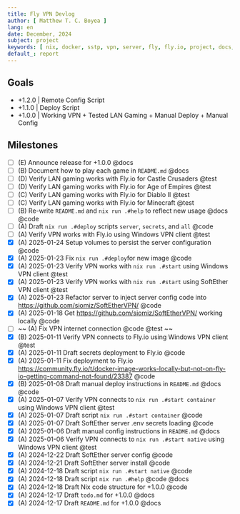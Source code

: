 ```yaml
---
title: Fly VPN Devlog
author: [ Matthew T. C. Boyea ]
lang: en
date: December, 2024
subject: project
keywords: [ nix, docker, sstp, vpn, server, fly, fly.io, project, docs, code, test, history, log ]
default_: report
---
```


## Goals

- +1.2.0 | Remote Config Script
- +1.1.0 | Deploy Script
- +1.0.0 | Working VPN + Tested LAN Gaming + Manual Deploy + Manual Config

## Milestones

- [ ] (E) Announce release for +1.0.0 @docs
- [ ] (B) Document how to play each game in `README.md` @docs
- [ ] (D) Verify LAN gaming works with Fly.io for Castle Crusaders @test
- [ ] (D) Verify LAN gaming works with Fly.io for Age of Empires @test
- [ ] (C) Verify LAN gaming works with Fly.io for Diablo II @test
- [ ] (C) Verify LAN gaming works with Fly.io for Minecraft @test
- [ ] (B) Re-write `README.md` and `nix run .#help` to reflect new usage @docs @code
- [ ] (A) Draft `nix run .#deploy` scripts `server`, `secrets`, and `all` @code
- [ ] (A) Verify VPN works with Fly.io using Windows VPN client @test
- [x] (A) 2025-01-24 Setup volumes to persist the server configuration @code
- [x] (A) 2025-01-23 Fix `nix run .#deploy`for new image @code
- [x] (A) 2025-01-23 Verify VPN works with `nix run .#start` using Windows VPN client @test
- [x] (A) 2025-01-23 Verify VPN works with `nix run .#start` using SoftEther VPN client @test
- [x] (A) 2025-01-23 Refactor server to inject server config code into https://github.com/siomiz/SoftEtherVPN/ @code
- [x] (A) 2025-01-18 Get https://github.com/siomiz/SoftEtherVPN/ working locally @code
- [ ] ~~ (A) Fix VPN internet connection @code @test ~~
- [x] (B) 2025-01-11 Verify VPN connects to Fly.io using Windows VPN client @test
- [x] (A) 2025-01-11 Draft secrets deployment to Fly.io @code
- [x] (A) 2025-01-11 Fix deployment to Fly.io https://community.fly.io/t/docker-image-works-locally-but-not-on-fly-io-getting-command-not-found/23387 @code
- [x] (B) 2025-01-08 Draft manual deploy instructions in `README.md` @docs @code
- [x] (A) 2025-01-07 Verify VPN connects to `nix run .#start container` using Windows VPN client @test
- [x] (A) 2025-01-07 Draft script `nix run .#start container` @code
- [x] (A) 2025-01-07 Draft SoftEther server .env secrets loading @code
- [x] (A) 2025-01-06 Draft manual config instructions in `README.md` @docs
- [x] (A) 2025-01-06 Verify VPN connects to `nix run .#start native` using Windows VPN client @test
- [x] (A) 2024-12-22 Draft SoftEther server config @code
- [x] (A) 2024-12-21 Draft SoftEther server install @code
- [x] (A) 2024-12-18 Draft script `nix run .#start native` @code
- [x] (A) 2024-12-18 Draft script `nix run .#help` @code @docs
- [x] (A) 2024-12-18 Draft Nix code structure for +1.0.0 @code
- [x] (A) 2024-12-17 Draft `todo.md` for +1.0.0 @docs
- [x] (A) 2024-12-17 Draft `README.md` for +1.0.0 @docs
